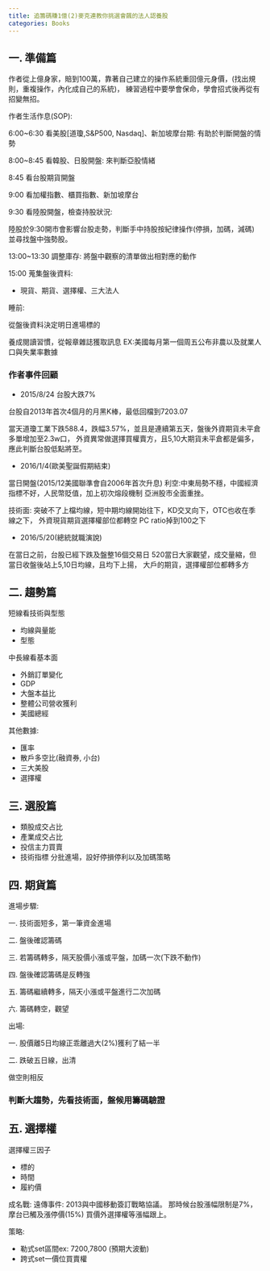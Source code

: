 ```yaml
---
title: 追籌碼賺1億(2)麥克連教你挑選會飆的法人認養股
categories: Books
---
```


## 一. 準備篇

作者從上億身家，賠到100萬，靠著自己建立的操作系統重回億元身價，(找出規則，重複操作，內化成自己的系統)，
練習過程中要學會保命，學會招式後再從有招變無招。

作者生活作息(SOP):

6:00~6:30 看美股[道瓊,S&P500, Nasdaq]、新加坡摩台期:
有助於判斷開盤的情勢

8:00~8:45 看韓股、日股開盤:
來判斷亞股情緒

8:45 看台股期貨開盤

9:00 看加權指數、櫃買指數、新加坡摩台

9:30 看陸股開盤，檢查持股狀況:

陸股於9:30開市會影響台股走勢，判斷手中持股按紀律操作(停損，加碼，減碼)
並尋找盤中強勢股。

13:00~13:30 調整庫存:
將盤中觀察的清單做出相對應的動作


15:00 蒐集盤後資料:

- 現貨、期貨、選擇權、三大法人


睡前:

從盤後資料決定明日進場標的

養成閱讀習慣，從報章雜誌獲取訊息
EX:美國每月第一個周五公布非農以及就業人口與失業率數據


### 作者事件回顧

- 2015/8/24 台股大跌7%

台股自2013年首次4個月的月黑K棒，最低回檔到7203.07

當天道瓊工業下跌588.4，跌幅3.57%，並且是連續第五天，盤後外資期貨未平倉多單增加至2.3w口，
外資異常做選擇買權賣方，且5,10大期貨未平倉都是偏多，應此判斷台股低點將至。


- 2016/1/4(歐美聖誕假期結束)

當日開盤(2015/12美國聯準會自2006年首次升息)
利空:中東局勢不穩，中國經濟指標不好，人民幣貶值，加上初次熔段機制
亞洲股市全面重挫。

技術面:
突破不了上檔均線，短中期均線開始往下，KD交叉向下，OTC也收在季線之下，
外資現貨期貨選擇權部位都轉空
PC ratio掉到100之下


- 2016/5/20(總統就職演說)

在當日之前，台股已經下跌及盤整16個交易日
520當日大家觀望，成交量縮，但當日收盤後站上5,10日均線，且均下上揚，
大戶的期貨，選擇權部位都轉多方

## 二. 趨勢篇

短線看技術與型態

- 均線與量能
- 型態

中長線看基本面

- 外銷訂單變化
- GDP
- 大盤本益比
- 整體公司營收獲利
- 美國總經

其他數據:

- 匯率
- 散戶多空比(融資券, 小台)
- 三大美股
- 選擇權


## 三. 選股篇

- 類股成交占比
- 產業成交占比
- 投信主力買賣
- 技術指標
分批進場，設好停損停利以及加碼策略


## 四. 期貨篇

進場步驟:

一. 技術面短多，第一筆資金進場

二. 盤後確認籌碼

三. 若籌碼轉多，隔天股價小漲或平盤，加碼一次(下跌不動作)

四. 盤後確認籌碼是反轉強

五. 籌碼繼續轉多，隔天小漲或平盤進行二次加碼

六. 籌碼轉空，觀望

出場:

一. 股價離5日均線正乖離過大(2%)獲利了結一半

二. 跌破五日線，出清


做空則相反

### 判斷大趨勢，先看技術面，盤候用籌碼驗證


## 五. 選擇權

選擇權三因子
- 標的
- 時間
- 履約價

成名戰:
遠傳事件:
2013與中國移動簽訂戰略協議。
那時候台股漲幅限制是7%，摩台已觸及漲停價(15%)
買價外選擇權等漲幅跟上。

策略:
- 勒式set區間ex: 7200,7800 (預期大波動)
- 跨式set一價位買賣權
